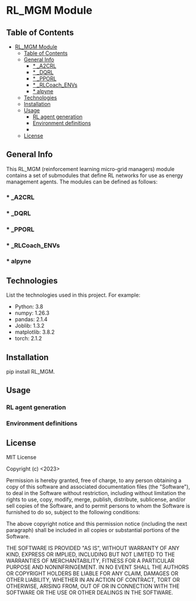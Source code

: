 # RL_MGM Module

## Table of Contents
- [RL\_MGM Module](#rl_mgm-module)
  - [Table of Contents](#table-of-contents)
  - [General Info](#general-info)
    - [\* \_A2CRL](#-_a2crl)
    - [\* \_DQRL](#-_dqrl)
    - [\* \_PPORL](#-_pporl)
    - [\* \_RLCoach\_ENVs](#-_rlcoach_envs)
    - [\* alpyne](#-alpyne)
  - [Technologies](#technologies)
  - [Installation](#installation)
  - [Usage](#usage)
    - [RL agent generation](#rl-agent-generation)
    - [Environment definitions](#environment-definitions)
    - [](#)
  - [License](#license)

## General Info
This RL_MGM (reinforcement learning micro-grid managers) module contains a set of submodules that define RL networks for use as energy management agents. The modules can be defined as follows:
### * _A2CRL
### * _DQRL
### * _PPORL
### * _RLCoach_ENVs
### * alpyne

## Technologies
List the technologies used in this project. For example:
* Python: 3.8
* numpy: 1.26.3
* pandas: 2.1.4
* Joblib: 1.3.2
* matplotlib: 3.8.2
* torch: 2.1.2

## Installation
pip install RL_MGM.

## Usage
### RL agent generation
### Environment definitions
### 



## License
MIT License

Copyright (c) <2023> <copyright holders>

Permission is hereby granted, free of charge, to any person obtaining a copy of this software and associated documentation files (the "Software"), to deal in the Software without restriction, including without limitation the rights to use, copy, modify, merge, publish, distribute, sublicense, and/or sell copies of the Software, and to permit persons to whom the Software is furnished to do so, subject to the following conditions:

The above copyright notice and this permission notice (including the next paragraph) shall be included in all copies or substantial portions of the Software.

THE SOFTWARE IS PROVIDED "AS IS", WITHOUT WARRANTY OF ANY KIND, EXPRESS OR IMPLIED, INCLUDING BUT NOT LIMITED TO THE WARRANTIES OF MERCHANTABILITY, FITNESS FOR A PARTICULAR PURPOSE AND NONINFRINGEMENT. IN NO EVENT SHALL THE AUTHORS OR COPYRIGHT HOLDERS BE LIABLE FOR ANY CLAIM, DAMAGES OR OTHER LIABILITY, WHETHER IN AN ACTION OF CONTRACT, TORT OR OTHERWISE, ARISING FROM, OUT OF OR IN CONNECTION WITH THE SOFTWARE OR THE USE OR OTHER DEALINGS IN THE SOFTWARE.